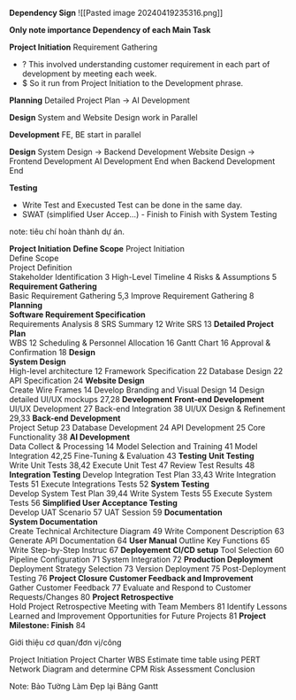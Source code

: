 **Dependency Sign**
![[Pasted image 20240419235316.png]]

**Only note importance Dependency of each Main Task**

**Project Initiation**
Requirement Gathering 
+ ? This involved understanding customer requirement in each part of development by meeting each week. 
+ $ So it run from Project Initiation to the Development phrase. 


**Planning**
Detailed Project Plan -> AI Development


**Design**
System and Website Design work in Parallel


**Development**
FE, BE start in parallel


**Design**
System Design -> Backend Development
Website Design -> Frontend Development
AI Development End when Backend Development End

**Testing**
+ Write Test and Execusted Test can be done in the same day.
+ SWAT (simplified User Accep...) - Finish to Finish with System Testing


note: tiêu chí hoàn thành dự án.

**Project Initiation**
	**Define Scope** 
	Project Initiation	
	Define Scope	
	Project Definition	
	Stakeholder Identification	3
	High-Level Timeline	4
	Risks & Assumptions	5
	**Requirement Gathering**	
	Basic Requirement Gathering	5,3
	Improve Requirement Gathering 	8
**Planning**	
	**Software Requirement Specification**	
	Requirements Analysis	8
	SRS Summary	12
	Write SRS	13
	**Detailed Project Plan**	
	WBS	12
	Scheduling & Personnel Allocation 	16
	Gantt Chart	16
	Approval & Confirmation	18
**Design**	
	**System Design**	
	High-level architecture	12
	Framework Specification	22
	Database Design	22
	API Specification	24
	**Website Design**	
	Create Wire Frames	14
	Develop Branding and Visual Design	14
	Design detailed UI/UX mockups 	27,28
**Development**	
	**Front-end Development**	
	UI/UX Development	27
	Back-end Integration	38
	UI/UX Design & Refinement	29,33
	**Back-end Development**	
	Project Setup	23
	Database Development	24
	API Development	25
	Core Functionality	38
	**AI Development**	
	Data Collect & Processing	14
	Model Selection and Training	41
	Model Integration	42,25
	Fine-Tuning & Evaluation	43
**Testing**	
	**Unit Testing**	
	Write Unit Tests	38,42
	Execute Unit Test	47
	Review Test Results	48
	**Integration Testing**	
	Develop Integration Test Plan	33,43
	Write Integration Tests	51
	Execute Integrations Tests	52
	**System Testing**	
	Develop System Test Plan	39,44
	Write System Tests	55
	Execute System Tests	56
	**Simplified User Acceptance Testing**	
	Develop UAT Scenario	57
	UAT Session	59
**Documentation**	
	**System Documentation**	
	Create Technical Architecture Diagram 	49
	Write Component Description	63
	Generate API Documentation	64
	**User Manual**	
	Outline Key Functions	65
	Write Step-by-Step Instruc	67
**Deployement**	
	**CI/CD setup**	
	Tool Selection	60
	Pipeline Configuration	71
	System Integration	72
	**Production Deployment**	
	Deployment Strategy Selection	73
	Version Deployment	75
	Post-Deployment Testing	76
**Project Closure**	
	**Customer Feedback and Improvement**	
	Gather Customer Feedback	77
	Evaluate and Respond to Customer Requests/Changes	80
	**Project Retrospective**	
		Hold Project Retrospective Meeting with Team Members	81 
	Identify Lessons Learned and Improvement Opportunities for Future Projects 	81
**Project Milestone: Finish**	84



Giới thiệu cơ quan/đơn vị/công 

Project Initiation
Project Charter
WBS
Estimate time table using PERT
Network Diagram and determine CPM
Risk Assessment
Conclusion

Note: Bảo Tường Làm Đẹp lại Bảng Gantt

